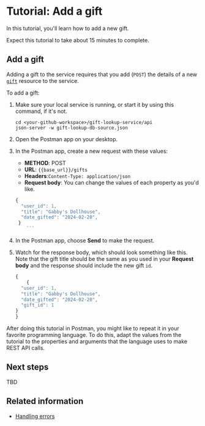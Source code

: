 # Tutorial: Add a gift

In this tutorial, you'll learn how to add a new gift.

Expect this tutorial to take about 15 minutes to complete.

## Add a gift

Adding a gift to the service requires that you add (`POST`) the details of a new [`gift`](../api/create_gift.md) resource to the service.

To add a gift:

1. Make sure your local service is running, or start it by using this command, if it's not.

    ```shell
    cd <your-github-workspace>/gift-lookup-service/api
    json-server -w gift-lookup-db-source.json
    ```

1. Open the Postman app on your desktop.
1. In the Postman app, create a new request with these values:

    * **METHOD**: POST
    * **URL**: `{{base_url}}/gifts`
    * **Headers**:`Content-Type: application/json`
    * **Request body**:
        You can change the values of each property as you'd like.

    ```js
    {
      "user_id": 1,
      "title": "Gabby's Dollhouse",
      "date_gifted": "2024-02-20",
     }
        ```

1. In the Postman app, choose **Send** to make the request.
1. Watch for the response body, which should look something like this. Note that the gift title should be the same as you used in your **Request body** and the response should include the new gift `id`.

    ```js
    {
        {
      "user_id": 1,
      "title": "Gabby's Dollhouse",
      "date_gifted": "2024-02-20",
      "gift_id": 1
    }
    }
    ```

After doing this tutorial in Postman, you might like to repeat it in your favorite programming language. To do this, adapt the values from the tutorial to the properties and arguments that the language uses to make REST API calls.

## Next steps

TBD

## Related information

* [Handling errors](api/handling_errors.md)
